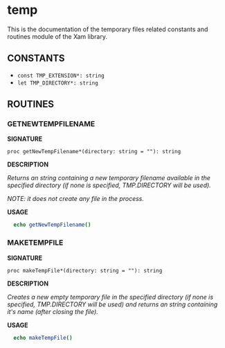 # temp

This is the documentation of the temporary files related constants and routines module of the Xam library.

## CONSTANTS

- `const TMP_EXTENSION*: string`
- `let TMP_DIRECTORY*: string`

## ROUTINES

### GETNEWTEMPFILENAME

**SIGNATURE**

`proc getNewTempFilename*(directory: string = ""): string`

**DESCRIPTION**

*Returns an string containing a new temporary filename available in the specified directory (if none is specified, TMP.DIRECTORY will be used).*

*NOTE: it does not create any file in the process.*

**USAGE**

```nim
  echo getNewTempFilename()
```

### MAKETEMPFILE

**SIGNATURE**

`proc makeTempFile*(directory: string = ""): string`

**DESCRIPTION**

*Creates a new empty temporary file in the specified directory (if none is specified, TMP.DIRECTORY will be used) and returns an string containing it's name (after closing the file).*

**USAGE**

```nim
  echo makeTempFile()
```
